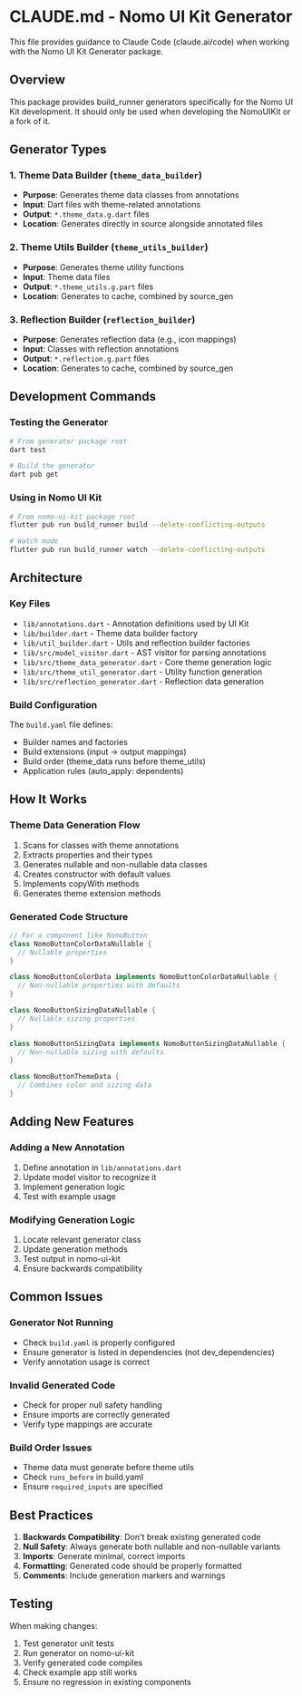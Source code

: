 # CLAUDE.md - Nomo UI Kit Generator

This file provides guidance to Claude Code (claude.ai/code) when working with the Nomo UI Kit Generator package.

## Overview

This package provides build_runner generators specifically for the Nomo UI Kit development. It should only be used when developing the NomoUIKit or a fork of it.

## Generator Types

### 1. Theme Data Builder (`theme_data_builder`)
- **Purpose**: Generates theme data classes from annotations
- **Input**: Dart files with theme-related annotations
- **Output**: `*.theme_data.g.dart` files
- **Location**: Generates directly in source alongside annotated files

### 2. Theme Utils Builder (`theme_utils_builder`)
- **Purpose**: Generates theme utility functions
- **Input**: Theme data files
- **Output**: `*.theme_utils.g.part` files
- **Location**: Generates to cache, combined by source_gen

### 3. Reflection Builder (`reflection_builder`)
- **Purpose**: Generates reflection data (e.g., icon mappings)
- **Input**: Classes with reflection annotations
- **Output**: `*.reflection.g.part` files
- **Location**: Generates to cache, combined by source_gen

## Development Commands

### Testing the Generator
```bash
# From generator package root
dart test

# Build the generator
dart pub get
```

### Using in Nomo UI Kit
```bash
# From nomo-ui-kit package root
flutter pub run build_runner build --delete-conflicting-outputs

# Watch mode
flutter pub run build_runner watch --delete-conflicting-outputs
```

## Architecture

### Key Files
- `lib/annotations.dart` - Annotation definitions used by UI Kit
- `lib/builder.dart` - Theme data builder factory
- `lib/util_builder.dart` - Utils and reflection builder factories
- `lib/src/model_visitor.dart` - AST visitor for parsing annotations
- `lib/src/theme_data_generator.dart` - Core theme generation logic
- `lib/src/theme_util_generator.dart` - Utility function generation
- `lib/src/reflection_generator.dart` - Reflection data generation

### Build Configuration
The `build.yaml` file defines:
- Builder names and factories
- Build extensions (input → output mappings)
- Build order (theme_data runs before theme_utils)
- Application rules (auto_apply: dependents)

## How It Works

### Theme Data Generation Flow
1. Scans for classes with theme annotations
2. Extracts properties and their types
3. Generates nullable and non-nullable data classes
4. Creates constructor with default values
5. Implements copyWith methods
6. Generates theme extension methods

### Generated Code Structure
```dart
// For a component like NomoButton
class NomoButtonColorDataNullable {
  // Nullable properties
}

class NomoButtonColorData implements NomoButtonColorDataNullable {
  // Non-nullable properties with defaults
}

class NomoButtonSizingDataNullable {
  // Nullable sizing properties
}

class NomoButtonSizingData implements NomoButtonSizingDataNullable {
  // Non-nullable sizing with defaults
}

class NomoButtonThemeData {
  // Combines color and sizing data
}
```

## Adding New Features

### Adding a New Annotation
1. Define annotation in `lib/annotations.dart`
2. Update model visitor to recognize it
3. Implement generation logic
4. Test with example usage

### Modifying Generation Logic
1. Locate relevant generator class
2. Update generation methods
3. Test output in nomo-ui-kit
4. Ensure backwards compatibility

## Common Issues

### Generator Not Running
- Check `build.yaml` is properly configured
- Ensure generator is listed in dependencies (not dev_dependencies)
- Verify annotation usage is correct

### Invalid Generated Code
- Check for proper null safety handling
- Ensure imports are correctly generated
- Verify type mappings are accurate

### Build Order Issues
- Theme data must generate before theme utils
- Check `runs_before` in build.yaml
- Ensure `required_inputs` are specified

## Best Practices

1. **Backwards Compatibility**: Don't break existing generated code
2. **Null Safety**: Always generate both nullable and non-nullable variants
3. **Imports**: Generate minimal, correct imports
4. **Formatting**: Generated code should be properly formatted
5. **Comments**: Include generation markers and warnings

## Testing

When making changes:
1. Test generator unit tests
2. Run generator on nomo-ui-kit
3. Verify generated code compiles
4. Check example app still works
5. Ensure no regression in existing components